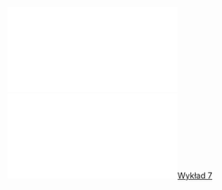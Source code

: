 ![Lista_7_AM1](Notatki/Semestr%201/Analiza%20matematyczna%201.2A/%C4%86wiczenia/%C4%86wiczenia%207/Lista_7_AM1.pdf)
![Drawing 2022-12-09 15.15.53.excalidraw](Notatki/Semestr%201/Analiza%20matematyczna%201.2A/%C4%86wiczenia/%C4%86wiczenia%207/Drawing%202022-12-09%2015.15.53.excalidraw.md)[Wykład 7](Notatki/Semestr%201/Analiza%20matematyczna%201.2A/Wyk%C5%82ady/Wyk%C5%82ad%207/Wyk%C5%82ad%207.md)